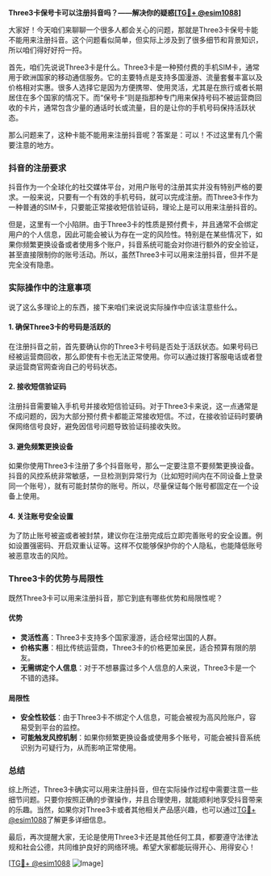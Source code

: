 **Three3卡保号卡可以注册抖音吗？——解决你的疑惑[[TG💪+ @esim1088](https://t.me/s/esim1088)]**

大家好！今天咱们来聊聊一个很多人都会关心的问题，那就是Three3卡保号卡能不能用来注册抖音。这个问题看似简单，但实际上涉及到了很多细节和背景知识，所以咱们得好好捋一捋。

首先，咱们先说说Three3卡是什么。Three3卡是一种预付费的手机SIM卡，通常用于欧洲国家的移动通信服务。它的主要特点是支持多国漫游、流量套餐丰富以及价格相对实惠。很多人选择它是因为方便携带、使用灵活，尤其是在旅行或者长期居住在多个国家的情况下。而“保号卡”则是指那种专门用来保持号码不被运营商回收的卡片，通常包含少量的通话时长或流量，目的是让你的手机号码保持活跃状态。

那么问题来了，这种卡能不能用来注册抖音呢？答案是：可以！不过这里有几个需要注意的地方。

### 抖音的注册要求

抖音作为一个全球化的社交媒体平台，对用户账号的注册其实并没有特别严格的要求。一般来说，只要有一个有效的手机号码，就可以完成注册。而Three3卡作为一种普通的SIM卡，只要能正常接收短信验证码，理论上是可以用来注册抖音的。

但是，这里有一个小陷阱。由于Three3卡的性质是预付费卡，并且通常不会绑定用户的个人信息，因此可能会被认为存在一定的风险性。特别是在某些情况下，如果你频繁更换设备或者使用多个账户，抖音系统可能会对你进行额外的安全验证，甚至直接限制你的账号活动。所以，虽然Three3卡可以用来注册抖音，但并不是完全没有隐患。

### 实际操作中的注意事项

说了这么多理论上的东西，接下来咱们来说说实际操作中应该注意些什么。

#### 1. 确保Three3卡的号码是活跃的
在注册抖音之前，首先要确认你的Three3卡号码是否处于活跃状态。如果号码已经被运营商回收，那么即使有卡也无法正常使用。你可以通过拨打客服电话或者登录运营商官网查询自己的号码状态。

#### 2. 接收短信验证码
注册抖音需要输入手机号并接收短信验证码。对于Three3卡来说，这一点通常是不成问题的，因为大部分预付费卡都能正常接收短信。不过，在接收验证码时要确保网络信号良好，避免因信号问题导致验证码接收失败。

#### 3. 避免频繁更换设备
如果你使用Three3卡注册了多个抖音账号，那么一定要注意不要频繁更换设备。抖音的风控系统非常敏感，一旦检测到异常行为（比如短时间内在不同设备上登录同一个账号），就有可能封禁你的账号。所以，尽量保证每个账号都固定在一个设备上使用。

#### 4. 关注账号安全设置
为了防止账号被盗或者被封禁，建议你在注册完成后立即完善账号的安全设置。例如设置强密码、开启双重认证等。这样不仅能够保护你的个人隐私，也能降低账号被恶意攻击的风险。

### Three3卡的优势与局限性

既然Three3卡可以用来注册抖音，那它到底有哪些优势和局限性呢？

#### 优势
- **灵活性高**：Three3卡支持多个国家漫游，适合经常出国的人群。
- **价格实惠**：相比传统运营商，Three3卡的价格更加亲民，适合预算有限的朋友。
- **无需绑定个人信息**：对于不想暴露过多个人信息的人来说，Three3卡是一个不错的选择。

#### 局限性
- **安全性较低**：由于Three3卡不绑定个人信息，可能会被视为高风险账户，容易受到平台的监控。
- **可能触发风控机制**：如果你频繁更换设备或使用多个账号，可能会被抖音系统识别为可疑行为，从而影响正常使用。

### 总结

综上所述，Three3卡确实可以用来注册抖音，但在实际操作过程中需要注意一些细节问题。只要你按照正确的步骤操作，并且合理使用，就能顺利地享受抖音带来的乐趣。当然，如果你对Three3卡或者其他相关产品感兴趣，也可以通过[TG💪+ @esim1088](https://t.me/s/esim1088)了解更多详细信息。

最后，再次提醒大家，无论是使用Three3卡还是其他任何工具，都要遵守法律法规和社会公德，共同维护良好的网络环境。希望大家都能玩得开心、用得安心！

[[TG💪+ @esim1088](https://t.me/s/esim1088) ![Image](https://i.postimg.cc/4NQfJmqS/Snipaste-2025-05-13-00-14-12.png)]